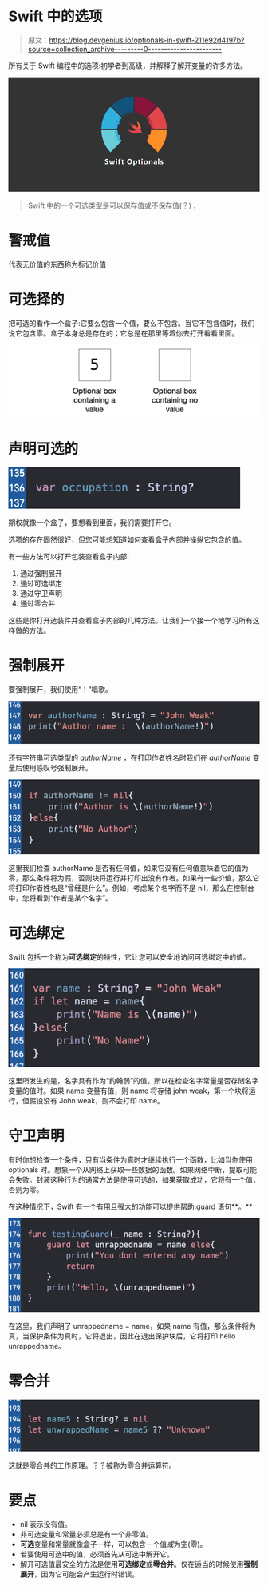 # Swift 中的选项

> 原文：<https://blog.devgenius.io/optionals-in-swift-211e92d4197b?source=collection_archive---------0----------------------->

所有关于 Swift 编程中的选项:初学者到高级，并解释了解开变量的许多方法。

![](img/8573c351392bed70497107df31b76134.png)

> Swift 中的一个可选类型是可以保存值或不保存值(？) .

# 警戒值

代表无价值的东西称为标记价值

# 可选择的

把可选的看作一个盒子:它要么包含一个值，要么不包含。当它不包含值时，我们说它包含零。盒子本身总是存在的；它总是在那里等着你去打开看看里面。

![](img/6d96a2c92cba6ea76ccb000851112980.png)

# 声明可选的

![](img/ce81da20de8dbd25a0f6a7a1c5012737.png)

期权就像一个盒子，要想看到里面，我们需要打开它。

选项的存在固然很好，但您可能想知道如何查看盒子内部并操纵它包含的值。

有一些方法可以打开包装查看盒子内部:

1.  通过强制展开
2.  通过可选绑定
3.  通过守卫声明
4.  通过零合并

这些是你打开选装件并查看盒子内部的几种方法。让我们一个接一个地学习所有这样做的方法。

# 强制展开

要强制展开，我们使用“！”唱歌。

![](img/e02618e2ea43529e8cb47daaa7708a61.png)

还有字符串可选类型的 *authorName* ，在打印作者姓名时我们在 *authorName* 变量后使用感叹号强制展开。

![](img/631d4c879656188c5e4272ccc6b7a2b1.png)

这里我们检查 authorName 是否有任何值，如果它没有任何值意味着它的值为零，那么条件将为假，否则块将运行并打印出没有作者。如果有一些价值，那么它将打印作者姓名是“曾经是什么”。例如，考虑某个名字而不是 nil，那么在控制台中，您将看到“作者是某个名字”。

# 可选绑定

Swift 包括一个称为**可选绑定**的特性，它让您可以安全地访问可选绑定中的值。

![](img/a3639388f68e0d335108d7d2261c4a1c.png)

这里所发生的是，名字具有作为“约翰弱”的值。所以在检查名字常量是否存储名字变量的值时。如果 name 变量有值，则 name 将存储 john weak，第一个块将运行，但假设没有 John weak，则不会打印 name。

# 守卫声明

有时你想检查一个条件，只有当条件为真时才继续执行一个函数，比如当你使用 optionals 时。想象一个从网络上获取一些数据的函数。如果网络中断，提取可能会失败。封装这种行为的通常方法是使用可选的，如果获取成功，它将有一个值，否则为零。

在这种情况下，Swift 有一个有用且强大的功能可以提供帮助:guard 语句**。**

![](img/fdefe7cb67716945d1ca60f41f5ffad2.png)

在这里，我们声明了 unrappedname = name，如果 name 有值，那么条件将为真，当保护条件为真时，它将退出，因此在退出保护块后，它将打印 hello unrappedname。

# **零合并**

![](img/6628c777eceeda9cbbf51bdace941228.png)

这就是零合并的工作原理。？？被称为零合并运算符。

# 要点

*   nil 表示没有值。
*   非可选变量和常量必须总是有一个非零值。
*   **可选**变量和常量就像盒子一样，可以包含一个值*或*为空(零)。
*   若要使用可选中的值，必须首先从可选中解开它。
*   解开可选值最安全的方法是使用**可选绑定**或**零合并**。仅在适当的时候使用**强制展开**，因为它可能会产生运行时错误。